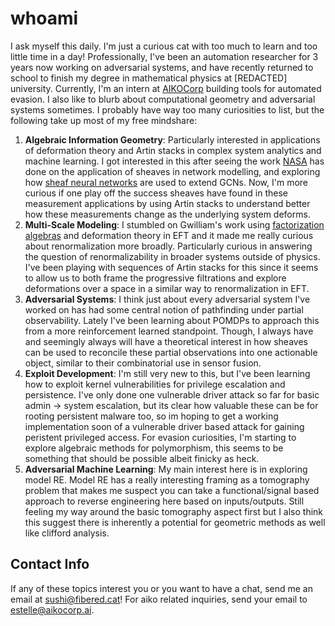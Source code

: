 # whoami
I ask myself this daily. I'm just a curious cat with too much to learn and too little time in a day! Professionally, I've been an automation researcher for 3 years now working on adversarial systems, and have recently returned to school to finish my degree in mathematical physics at [REDACTED] university. Currently, I'm an intern at [AIKOCorp](https://aikocorp.ai/) building tools for automated evasion. I also like to blurb about computational geometry and adversarial systems sometimes. I probably have way too many curiosities to list, but the following take up most of my free mindshare:

 1. **Algebraic Information Geometry**: Particularly interested in applications of deformation theory and Artin stacks in complex system analytics and machine learning. I got interested in this after seeing the work [NASA](https://ntrs.nasa.gov/api/citations/20220002277/downloads/AeroConf_2022___Sheaves_for_Routing_in_DTN%20--%202022-02-25.pdf) has done on the application of sheaves in network modelling, and exploring how [sheaf neural networks](https://arxiv.org/abs/2012.06333) are used to extend GCNs. Now, I'm more curious if one play off the success sheaves have found in these measurement applications by using Artin stacks to understand better how these measurements change as the underlying system deforms.
 2. **Multi-Scale Modeling**: I stumbled on Gwilliam's work using [factorization algebras](https://arxiv.org/abs/2310.06137) and deformation theory in EFT and it made me really curious about renormalization more broadly. Particularly curious in answering the question of renormalizability in broader systems outside of physics. I've been playing with sequences of Artin stacks for this since it seems to allow us to both frame the progressive filtrations and explore deformations over a space in a similar way to renormalization in EFT.
 3. **Adversarial Systems**: I think just about every adversarial system I've worked on has had some central notion of pathfinding under partial observability. Lately I've been learning about POMDPs to approach this from a more reinforcement learned standpoint. Though, I always have and seemingly always will have a theoretical interest in how sheaves can be used to reconcile these partial observations into one actionable object, similar to their combinatorial use in sensor fusion. 
 4. **Exploit Development**: I'm still very new to this, but I've been learning how to exploit kernel vulnerabilities for privilege escalation and persistence. I've only done one vulnerable driver attack so far for basic admin -> system escalation, but its clear how valuable these can be for rooting persistent malware too, so im hoping to get a working implementation soon of a vulnerable driver based attack for gaining peristent privileged access. For evasion curiosities, I'm starting to explore algebraic methods for polymorphism, this seems to be something that should be possible albeit finicky as heck.
 5. **Adversarial Machine Learning**: My main interest here is in exploring model RE. Model RE has a really interesting framing as a tomography problem that makes me suspect you can take a functional/signal based approach to reverse engineering here based on inputs/outputs. Still feeling my way around the basic tomography aspect first but I also think this suggest there is inherently a potential for geometric methods as well like clifford analysis.

## Contact Info

If any of these topics interest you or you want to have a chat, send me an email at [sushi@fibered.cat](mailto:sushi@fibered.cat)! For aiko related inquiries, send your email to [estelle@aikocorp.ai](mailto:estelle@aikocorp.ai).
